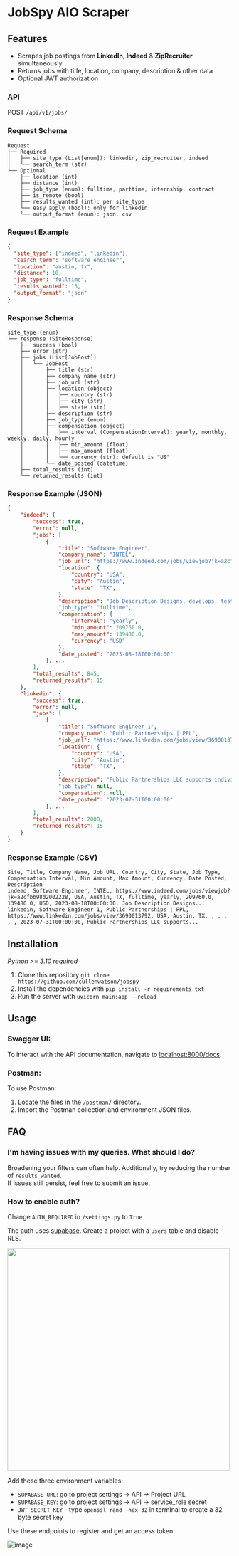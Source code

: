 # JobSpy AIO Scraper

## Features

- Scrapes job postings from **LinkedIn**, **Indeed** & **ZipRecruiter** simultaneously
- Returns jobs with title, location, company, description & other data
- Optional JWT authorization


### API

POST `/api/v1/jobs/`
### Request Schema

```plaintext
Request
├── Required
│   ├── site_type (List[enum]): linkedin, zip_recruiter, indeed
│   └── search_term (str)
└── Optional
    ├── location (int)
    ├── distance (int)
    ├── job_type (enum): fulltime, parttime, internship, contract
    ├── is_remote (bool)
    ├── results_wanted (int): per site_type
    └── easy_apply (bool): only for linkedin
    └── output_format (enum): json, csv
```

### Request Example
```json
{
  "site_type": ["indeed", "linkedin"],
  "search_term": "software engineer",
  "location": "austin, tx",
  "distance": 10,
  "job_type": "fulltime",
  "results_wanted": 15,
  "output_format": "json"
}
```

### Response Schema
```plaintext
site_type (enum)
└── response (SiteResponse)
    ├── success (bool)
    ├── error (str)
    ├── jobs (List[JobPost])
    │   └── JobPost
    │       ├── title (str)
    │       ├── company_name (str)
    │       ├── job_url (str)
    │       ├── location (object)
    │       │   ├── country (str)
    │       │   ├── city (str)
    │       │   ├── state (str)
    │       ├── description (str)
    │       ├── job_type (enum)
    │       ├── compensation (object)
    │       │   ├── interval (CompensationInterval): yearly, monthly, weekly, daily, hourly
    │       │   ├── min_amount (float)
    │       │   ├── max_amount (float)
    │       │   └── currency (str): default is "US"
    │       └── date_posted (datetime)
    ├── total_results (int)
    └── returned_results (int)
```

### Response Example (JSON)
```json
{
    "indeed": {
        "success": true,
        "error": null,
        "jobs": [
            {
                "title": "Software Engineer",
                "company_name": "INTEL",
                "job_url": "https://www.indeed.com/jobs/viewjob?jk=a2cfbb98d2002228",
                "location": {
                    "country": "USA",
                    "city": "Austin",
                    "state": "TX",
                },
                "description": "Job Description Designs, develops, tests, and debugs..."
                "job_type": "fulltime",
                "compensation": {
                    "interval": "yearly",
                    "min_amount": 209760.0,
                    "max_amount": 139480.0,
                    "currency": "USD"
                },
                "date_posted": "2023-08-18T00:00:00"
            }, ...
        ],
        "total_results": 845,
        "returned_results": 15
    },
    "linkedin": {
        "success": true,
        "error": null,
        "jobs": [
            {
                "title": "Software Engineer 1",
                "company_name": "Public Partnerships | PPL",
                "job_url": "https://www.linkedin.com/jobs/view/3690013792",
                "location": {
                    "country": "USA",
                    "city": "Austin",
                    "state": "TX",
                },
                "description": "Public Partnerships LLC supports individuals with disabilities..."
                "job_type": null,
                "compensation": null,
                "date_posted": "2023-07-31T00:00:00"
            }, ...
        ],
        "total_results": 2000,
        "returned_results": 15
    }
}
```
### Response Example (CSV)
```
Site, Title, Company Name, Job URL, Country, City, State, Job Type, Compensation Interval, Min Amount, Max Amount, Currency, Date Posted, Description
indeed, Software Engineer, INTEL, https://www.indeed.com/jobs/viewjob?jk=a2cfbb98d2002228, USA, Austin, TX, fulltime, yearly, 209760.0, 139480.0, USD, 2023-08-18T00:00:00, Job Description Designs...
linkedin, Software Engineer 1, Public Partnerships | PPL, https://www.linkedin.com/jobs/view/3690013792, USA, Austin, TX, , , , , , 2023-07-31T00:00:00, Public Partnerships LLC supports...
```

## Installation
_Python >= 3.10 required_  
1. Clone this repository `git clone https://github.com/cullenwatson/jobspy`
2. Install the dependencies with `pip install -r requirements.txt`
4. Run the server with `uvicorn main:app --reload`

## Usage

### Swagger UI:
To interact with the API documentation, navigate to [localhost:8000/docs](http://localhost:8000/docs).

### Postman:
To use Postman:
1. Locate the files in the `/postman/` directory.
2. Import the Postman collection and environment JSON files.

## FAQ

### I'm having issues with my queries. What should I do?

Broadening your filters can often help. Additionally, try reducing the number of `results_wanted`.  
If issues still persist, feel free to submit an issue.

### How to enable auth?

Change `AUTH_REQUIRED` in `/settings.py` to `True`

The auth uses [supabase](https://supabase.com). Create a project with a `users` table and disable RLS.  
  
<img src="https://github.com/cullenwatson/jobspy/assets/78247585/03af18e1-5386-49ad-a2cf-d34232d9d747" width="500">


Add these three environment variables:

- `SUPABASE_URL`: go to project settings -> API -> Project URL  
- `SUPABASE_KEY`: go to project settings -> API -> service_role secret
- `JWT_SECRET_KEY` - type `openssl rand -hex 32` in terminal to create a 32 byte secret key

Use these endpoints to register and get an access token: 

![image](https://github.com/cullenwatson/jobspy/assets/78247585/c84c33ec-1fe8-4152-9c8c-6c4334aecfc3)

